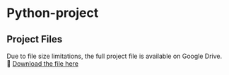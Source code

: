 # Python-project
## Project Files
Due to file size limitations, the full project file is available on Google Drive.  
🔗 [Download the file here](https://drive.google.com/file/d/175LBYA7AFd7Jjpr3uAs9VimOfOzI5YJg/view?usp=drive_link)
